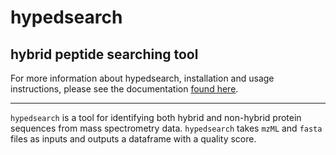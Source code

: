 # hypedsearch
## **hy**brid **pe**pti**d**e **search**ing tool

For more information about hypedsearch, installation and usage instructions, 
please see the documentation [found here](https://hypedsearch.readthedocs.io/en/latest/). 

---

`hypedsearch` is a tool for identifying both hybrid and non-hybrid protein sequences from mass spectrometry data. `hypedsearch` takes `mzML` and `fasta` files as inputs and outputs a dataframe with a quality score. 
